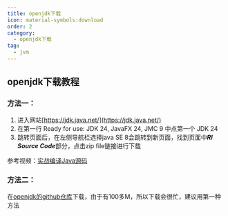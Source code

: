 ```yaml
---
title: openjdk下载
icon: material-symbols:download
order: 2
category:
  - openjdk下载
tag:
  - jvm
---
```


## openjdk下载教程
### 方法一：
1. 进入网站[https://jdk.java.net/](https://jdk.java.net/)
2. 在第一行 Ready for use: JDK 24, JavaFX 24, JMC 9 中点第一个 JDK 24
3. 跳转页面后，在左侧导航栏选择java SE 8会跳转到新页面，找到页面中***RI Source Code***部分，点击zip file链接进行下载

参考视频：[实战编译Java源码](https://www.bilibili.com/video/BV1zT4y177Zf/?spm_id_from=333.337.search-card.all.click&vd_source=f18bec443cbf5c704e26577d5399183b)
### 方法二：
在[openjdk的github仓库](https://github.com/openjdk/jdk/tree/jdk8-b120)下载，由于有100多M，所以下载会很忙，建议用第一种方法